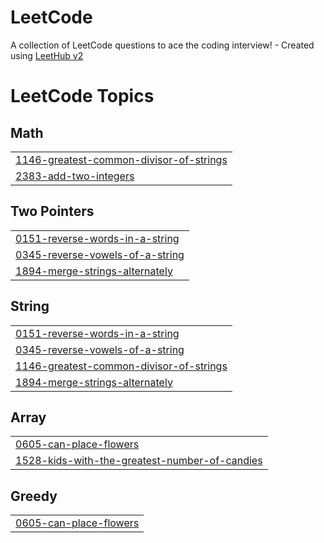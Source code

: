 # LeetCode
A collection of LeetCode questions to ace the coding interview! - Created using [LeetHub v2](https://github.com/arunbhardwaj/LeetHub-2.0)

<!---LeetCode Topics Start-->
# LeetCode Topics
## Math
|  |
| ------- |
| [1146-greatest-common-divisor-of-strings](https://github.com/bhavadharini-shankar/LeetCode/tree/master/1146-greatest-common-divisor-of-strings) |
| [2383-add-two-integers](https://github.com/bhavadharini-shankar/LeetCode/tree/master/2383-add-two-integers) |
## Two Pointers
|  |
| ------- |
| [0151-reverse-words-in-a-string](https://github.com/bhavadharini-shankar/LeetCode/tree/master/0151-reverse-words-in-a-string) |
| [0345-reverse-vowels-of-a-string](https://github.com/bhavadharini-shankar/LeetCode/tree/master/0345-reverse-vowels-of-a-string) |
| [1894-merge-strings-alternately](https://github.com/bhavadharini-shankar/LeetCode/tree/master/1894-merge-strings-alternately) |
## String
|  |
| ------- |
| [0151-reverse-words-in-a-string](https://github.com/bhavadharini-shankar/LeetCode/tree/master/0151-reverse-words-in-a-string) |
| [0345-reverse-vowels-of-a-string](https://github.com/bhavadharini-shankar/LeetCode/tree/master/0345-reverse-vowels-of-a-string) |
| [1146-greatest-common-divisor-of-strings](https://github.com/bhavadharini-shankar/LeetCode/tree/master/1146-greatest-common-divisor-of-strings) |
| [1894-merge-strings-alternately](https://github.com/bhavadharini-shankar/LeetCode/tree/master/1894-merge-strings-alternately) |
## Array
|  |
| ------- |
| [0605-can-place-flowers](https://github.com/bhavadharini-shankar/LeetCode/tree/master/0605-can-place-flowers) |
| [1528-kids-with-the-greatest-number-of-candies](https://github.com/bhavadharini-shankar/LeetCode/tree/master/1528-kids-with-the-greatest-number-of-candies) |
## Greedy
|  |
| ------- |
| [0605-can-place-flowers](https://github.com/bhavadharini-shankar/LeetCode/tree/master/0605-can-place-flowers) |
<!---LeetCode Topics End-->